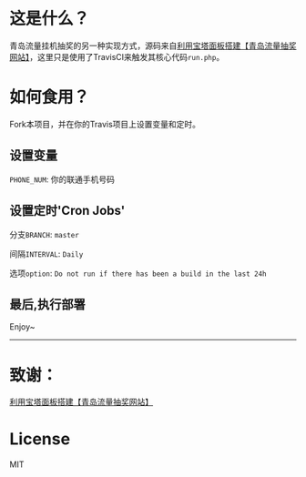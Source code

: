 # 这是什么？
青岛流量挂机抽奖的另一种实现方式，源码来自[利用宝塔面板搭建【青岛流量抽奖网站】](https://onstart.top/%E5%BB%BA%E7%AB%99/41.html)，这里只是使用了TravisCI来触发其核心代码`run.php`。

# 如何食用？
Fork本项目，并在你的Travis项目上设置变量和定时。

## 设置变量
`PHONE_NUM`: 你的联通手机号码

## 设置定时'Cron Jobs'
分支`BRANCH`: `master`

间隔`INTERVAL`: `Daily `

选项`option`: `Do not run if there has been a build in the last 24h`

## 最后,执行部署

Enjoy~

<hr>

# 致谢：

[利用宝塔面板搭建【青岛流量抽奖网站】](https://onstart.top/%E5%BB%BA%E7%AB%99/41.html)

# License

MIT